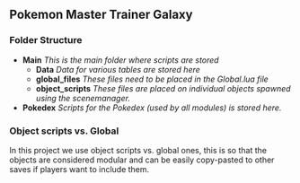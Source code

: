 ## Pokemon Master Trainer Galaxy

### Folder Structure

* **Main** *This is the main folder where scripts are stored*
  * **Data** *Data for various tables are stored here*
  * **global_files** *These files need to be placed in the Global.lua file*
  * **object_scripts** *These files are placed on individual objects spawned using the scenemanager.*
* **Pokedex** *Scripts for the Pokedex (used by all modules) is stored here.*

### Object scripts vs. Global
In this project we use object scripts vs. global ones, this is so that the objects are considered modular and can be easily copy-pasted to other saves if players want to include them.
